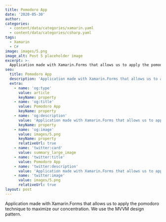 ```yaml
---
title: Pomodoro App
date: '2020-05-30'
author: 
categories:
  - content/data/categories/xamarin.yaml
  - content/data/categories/csharp.yaml
tags:
  - Xamarin
  - C#
image: images/5.png
image_alt: Post 5 placeholder image
excerpt: >-
  Application made with Xamarin.Forms that allows us to apply the pomodoro technique to maximize our concentration. We use the MVVM design pattern.
seo:
  title: Pomodoro App
  description: 'Application made with Xamarin.Forms that allows us to apply the pomodoro technique to maximize our concentration. We use the MVVM design pattern.'
  extra:
    - name: 'og:type'
      value: article
      keyName: property
    - name: 'og:title'
      value: Pomodoro App
      keyName: property
    - name: 'og:description'
      value: 'Application made with Xamarin.Forms that allows us to apply the pomodoro technique to maximize our concentration. We use the MVVM design pattern.'
      keyName: property
    - name: 'og:image'
      value: images/5.png
      keyName: property
      relativeUrl: true
    - name: 'twitter:card'
      value: summary_large_image
    - name: 'twitter:title'
      value: Pomodoro App
    - name: 'twitter:description'
      value: 'Application made with Xamarin.Forms that allows us to apply the pomodoro technique to maximize our concentration. We use the MVVM design pattern.'
    - name: 'twitter:image'
      value: images/5.png
      relativeUrl: true
layout: post
---
```


Application made with Xamarin.Forms that allows us to apply the pomodoro technique to maximize our concentration. We use the MVVM design pattern.